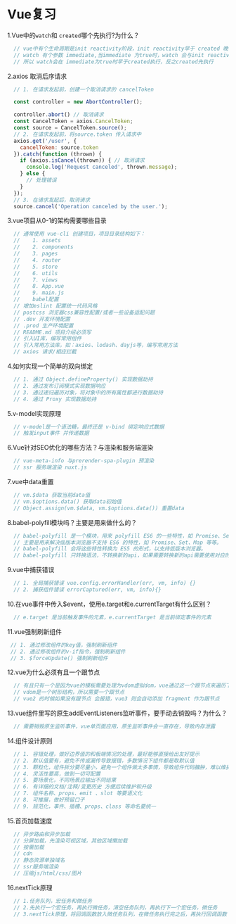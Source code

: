 # Vue复习

1.Vue中的`watch`和 `created`哪个先执行?为什么？

```js
  // vue中有个生命周期是init reactivity阶段，init reactivity早于 created 晚于 beforeCreate
  // watch 有个参数 immediate,当immediate 为true时，watch 会与init reactivity一同执行
  // 所以 watch会在 immediate为true时早于created执行，反之created先执行
```

2.axios 取消后序请求

```js
  // 1. 在请求发起前，创建一个取消请求的 cancelToken

  const controller = new AbortController();

  controller.abort() // 取消请求
  const CancelToken = axios.CancelToken;
  const source = CancelToken.source();
  // 2. 在请求发起前，将source.token 传入请求中
  axios.get('/user', {
    cancelToken: source.token
  }).catch(function (thrown) {
    if (axios.isCancel(thrown)) { // 取消请求
      console.log('Request canceled', thrown.message);
    } else {
      // 处理错误
    }
  });
  // 3. 在请求发起后，取消请求
  source.cancel('Operation canceled by the user.');
```

3.vue项目从0-1的架构需要哪些目录

```js
  // 通常使用 vue-cli 创建项目，项目目录结构如下：
  //    1. assets
  //    2. components
  //    3. pages
  //    4. router
  //    5. store
  //    6. utils
  //    7. views
  //    8. App.vue
  //    9. main.js 
  //    babel配置
  // 增加eslint 配置统一代码风格
  // postcss 浏览器css兼容性配置/或者一些设备适配问题
  // .dev 开发环境配置
  // .prod 生产环境配置
  // README.md 项目介绍必须写
  // 引入UI库，编写常用组件
  // 引入常用方法库，如：axios、lodash、dayjs等，编写常用方法
  // axios 请求/相应拦截
```

4.如何实现一个简单的双向绑定

```js
  // 1. 通过 Object.defineProperty() 实现数据劫持
  // 2. 通过发布订阅模式实现数据响应
  // 3. 通过递归遍历对象，将对象中的所有属性都进行数据劫持
  // 4. 通过 Proxy 实现数据劫持
```

5.v-model实现原理

```js
  // v-model是一个语法糖，最终还是 v-bind 绑定响应式数据
  // 触发input事件 并传递数据

```

6.Vue针对SEO优化的哪些方法？与渲染和服务端渲染

```js
  // vue-meta-info 与prerender-spa-plugin 预渲染
  // ssr 服务端渲染 nuxt.js

```

7.vue中data重置

```js
  // vm.$data 获取当前data值
  // vm.$options.data() 获取data初始值
  // Object.assign(vm.$data, vm.$options.data()) 重置data

```

8.babel-polyfill模块吗？主要是用来做什么的？

```js
  // babel-polyfill 是一个模块，用来 polyfill ES6 的一些特性，如 Promise、Set、Map 等等。
  // 主要是用来解决低版本浏览器不支持 ES6 的特性，如 Promise、Set、Map 等等。
  // babel-polyfill 会将这些特性转换为 ES5 的形式，以支持低版本浏览器。
  // babel-polyfill 只转换语法，不转换新的api，如果需要转换新的api需要使用对应的babel(如：babel-plugin-transform-runtime )来模拟新的api特性

```

9.vue中捕获错误

```js
  // 1. 全局捕获错误 vue.config.errorHandler(err, vm, info) {} 
  // 2. 捕获组件错误 errorCaptured(err, vm, info){}

```

10.在vue事件中传入$event，使用e.target和e.currentTarget有什么区别？

```js
  // e.target 是当前触发事件的元素，e.currentTarget 是当前绑定事件的元素
```

11.vue强制刷新组件

 ```js
  // 1. 通过修改组件的key值，强制刷新组件
  // 2. 通过修改组件的v-if指令，强制刷新组件
  // 3. $forceUpdate() 强制刷新组件

 ```

12.vue为什么必须有且一个跟节点

```js
  // 有且只有一个是因为vue的模板需要处理为vdom虚拟dom，vue通过这一个跟节点来遍历下面的所有节点，然后生成vdom，最后渲染到页面的正确位置
  // vdom是一个树形结构，所以需要一个跟节点
  // vue2 的时候如果没有跟节点 会报错，vue3 则会自动添加 fragment 作为跟节点

```

13.vue组件里写的原生addEventListeners监听事件，要手动去销毁吗？为什么？

```js
  // 需要销毁原生监听事件，vue单页面应用，原生监听事件会一直存在，导致内存泄露

```

14.组件设计原则

```js
  // 1. 容错处理，做好边界值的和极端情况的处理，最好能够直接给出友好提示
  // 2. 默认值要有，避免不传或漏传导致报错，多数情况下组件都是取默认值
  // 3. 颗粒化，组件拆分要尽量小，避免一个组件做太多事情，导致组件代码臃肿，难以维护
  // 4. 灵活性要高，做到一切可配置
  // 5. 要场景化，不同场景应输出不同结果
  // 6. 有详细的文档/注释/变更历史 方便后续维护和升级
  // 7. 组件名称、props、emit 、slot 等要语义化
  // 8. 可推展，做好预留口子
  // 9. 规范化，事件、插槽、props、class 等命名要统一

```

15.首页加载速度

```js
  // 异步路由和异步加载
  // 分屏加载，先渲染可视区域，其他区域懒加载
  // 按需加载
  // cdn
  // 静态资源单独域名
  // ssr服务端渲染
  // 压缩js/html/css/图片

```

16.nextTick原理

```js
  // 1.任务队列，宏任务和微任务
  // 2.先执行一个宏任务，再执行微任务，清空任务队列，再执行下一个宏任务，微任务
  // 3.nextTick原理，将回调函数放入微任务队列，在微任务执行完之后，再执行回调函数

```